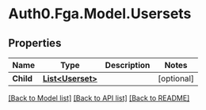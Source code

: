 # Auth0.Fga.Model.Usersets

## Properties

Name | Type | Description | Notes
------------ | ------------- | ------------- | -------------
**Child** | [**List&lt;Userset&gt;**](Userset.md) |  | [optional] 

[[Back to Model list]](../README.md#models) [[Back to API list]](../README.md#api-endpoints) [[Back to README]](../README.md)

